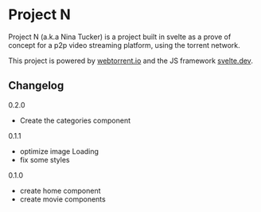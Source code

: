 # Project N

Project N (a.k.a Nina Tucker) is a project built in svelte as a prove of concept
for a p2p video streaming platform, using the torrent network.

This project is powered by [webtorrent.io](webtorrent.io) and the JS framework
[svelte.dev](https://svelte.dev).

## Changelog

0.2.0
- Create the categories component

0.1.1
- optimize image Loading
- fix some styles

0.1.0
- create home component
- create movie components